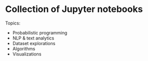 # Collection of Jupyter notebooks

Topics:

* Probabilistic programming
* NLP & text analytics
* Dataset explorations
* Algorithms
* Visualizations
